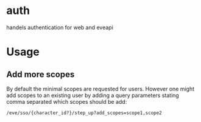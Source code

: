 # auth
handels authentication for web and eveapi

# Usage

## Add more scopes
By default the minimal scopes are requested for users. However one might add scopes to an existing user by adding
a query parameters stating comma separated which scopes should be add:
```
/eve/sso/{character_id?}/step_up?add_scopes=scope1,scope2
```
